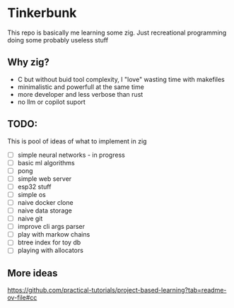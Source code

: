 # Tinkerbunk

This repo is basically me learning some zig.
Just recreational programming doing some probably useless stuff

## Why zig?
* C but without buid tool complexity, I "love" wasting time with makefiles
* minimalistic and powerfull at the same time
* more developer and less verbose than rust
* no llm or copilot suport

## TODO:
This is pool of ideas of what to implement in zig

- [ ] simple neural networks - in progress
- [ ] basic ml algorithms
- [ ] pong
- [ ] simple web server
- [ ] esp32 stuff
- [ ] simple os
- [ ] naive docker clone
- [ ] naive data storage
- [ ] naive git
- [ ] improve cli args parser
- [ ] play with markow chains
- [ ] btree index for toy db
- [ ] playing with allocators

## More ideas
https://github.com/practical-tutorials/project-based-learning?tab=readme-ov-file#cc
